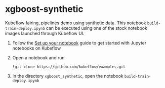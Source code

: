 # xgboost-synthetic
Kubeflow fairing, pipelines demo using synthetic data. This notebook `build-train-deploy.ipynb` can be executed using one of the stock notebook images launched through Kubeflow UI.

1. Follow the [Set up your notebook](https://www.kubeflow.org/docs/notebooks/setup/) guide to get started with Jupyter notebooks on Kubeflow

1. Open a notebook and run
    ```
    !git clone https://github.com/kubeflow/examples.git
    ```

1. In the directory `xgboost_synthetic`, open the notebook `build-train-deploy.ipynb`
